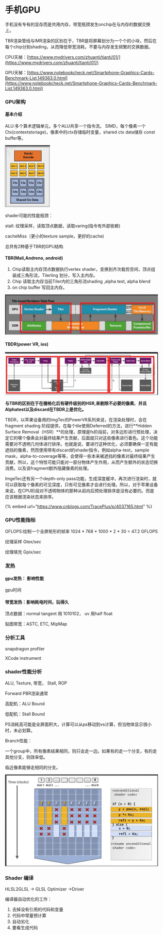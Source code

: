 # 手机GPU

手机没有专有的显存而是共用内存，带宽瓶颈发生onchip在与内存的数据交换上。

TBR渲染管线与IMR渲染的区别在于，TBR是将屏幕划分为一个个的小块，然后在每个chip分别shading，从而降低带宽消耗，不要与内存发生频繁的交换数据。

CPU天梯：[https://www.mydrivers.com/zhuanti/tianti/01/](https://www.mydrivers.com/zhuanti/tianti/01/)

GPU天梯：[https://www.notebookcheck.net/Smartphone-Graphics-Cards-Benchmark-List.149363.0.html](https://www.notebookcheck.net/Smartphone-Graphics-Cards-Benchmark-List.149363.0.html)



### GPU架构

#### 基本介绍

ALU:多个算术逻辑单元，多个ALU共享一个指令流。 SIMD，每个像素一个Ctx\(contextstoriage\)，像素中的ctx存储临时变量，shared ctx data储存 const buffer等。

![ShaderCore&#x4E00;&#x6B21;&#x5904;&#x7406;8&#x4E2A;&#x50CF;&#x7D20;](../../../.gitbook/assets/image%20%28126%29.png)

shader可能的性能瓶颈：

stall: 纹理采样，读取顶点数据，读取varing\(指令有外部依赖\)

cacheMiss（更小的texture sample，更好的cache\)



总共有2种基于TBR的GPU结构

#### TBR\(Mali,Andreno, android\)

1. Chip读取主内存顶点数据执行vertex shader，变换到齐次裁剪空间，顶点组装成三角形流，Tilerling 划分，写入主内存。
2. Chip 读取主内存当前Tiler内的三角形流shading ,alpha test, alpha blend 
3.  on chip buffer 写回主内存。

![TBR](../../../.gitbook/assets/image%20%28124%29.png)

#### TBDR\(power VR, ios\)

![TBDR](../../../.gitbook/assets/image%20%28123%29.png)

**与TBR的区别在于在栅格化后有硬件级别的HSR,来剔除不必要的像素**。**并且Alphatest以及discard在TBDR上是优化。**

TBDR，以苹果设备用的ImgTec的PowerVR系列来说，在渲染处理时，会在fragment shading 阶段提供，在每个tile使用Deferred的方法，进行**Hidden Surface Removal（HSR）**的处理，原理是fs阶段前，对多边形进行预处理，决定它的哪个像素会对最终结果产生贡献，后面就只对这些像素进行着色。这个功能需要对不透明几何体进行排序。也就是说，要进行这种优化，必须要确保一定有能遮挡的像素，然而使用带有discard的shader指令，例如alpha-test，sample mask，alpha-to-coverage等等，会使得一些本来被遮挡的像素对最终结果产生贡献，所以，这个特性可能只能对一部分物体产生作用，从而产生额外的状态切换消费。以及该fragment额外隐藏像素的处理。

ImgeTec还有另一个depth-only pass功能，生成深度缓冲，再次进行渲染时，就可以获取每个像素的可见深度，只有可见像素才会进行处理。所以，对于苹果设备来说，在CPU阶段对不透明物体的那种从前向后预处理排序是没有必要的。而是应该根据渲染状态来排序。



{% embed url="https://www.cnblogs.com/TracePlus/p/4037165.html" %}

### GPU性能指标

GFLOPS:绘制一个全屏矩形的帧率 1024 \* 768 \* 1000 \* 2 \* 30 = 47.2 GFLOPS

纹理采样 Gtex/sec

纹理填充 Gpix/sec

### 发热

#### gpu发热： 影响性能

gpu时间

#### 带宽发热：影响耗电时间，玩得久

顶点数据：normal tangent 用 1010102， uv 用half float

贴图带宽：ASTC, ETC, MipMap



### 分析工具

snapdragon profiler

XCode instrument

### shader性能分析

 ALU, Texture, 带宽， Stall, ROP

Forward PBR渲染通常

高配机：ALU Bound

低配机：Stall Bound

PS消耗高可能是全屏面积大，计算可以从ps移动到vs计算，但当物体显示很小时，未必划算。

Branch性能：

一个group中，所有像素结果相同，则只会走一边。如果有的走一个分支，有的走其他分支，则效率低。

临近像素能够走相同的分支。

![](../../../.gitbook/assets/image%20%28127%29.png)

### Shader 编译

HLSL2GLSL -&gt; GLSL Optimizer -&gt;Driver

编译器自动优化的工作：

1. 去掉没有引用的代码和变量
2. 代码中常量预计算
3. 自动劣化
4. 要看生成代码













